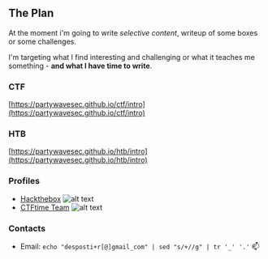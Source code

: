 
## The Plan

At the moment i'm going to write _selective content_, writeup of some boxes or some challenges.

I'm targeting what I find interesting and challenging or what it teaches me something - **and what I have time to write**.

### CTF

[https://partywavesec.github.io/ctf/intro](https://partywavesec.github.io/ctf/intro)

### HTB

[https://partywavesec.github.io/htb/intro](https://partywavesec.github.io/htb/intro)

### Profiles

+ [Hackthebox](https://app.hackthebox.com/profile/751531) ![alt text](https://app.hackthebox.com/images/HTB-favicon/favicon-32x32.png)
+ [CTFtime Team](https://ctftime.org/team/89798/) ![alt text](https://ctftime.org/favicon.png)

### Contacts 

+ Email: ```echo "desposti+r[@]gmail_com" | sed "s/+//g" | tr '_' '.'``` :mailbox:
